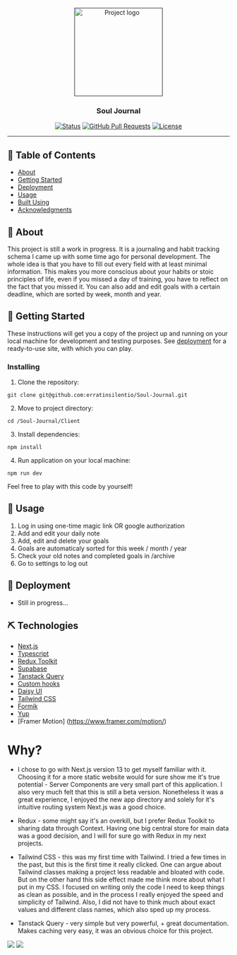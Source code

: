 <p align="center">
  <a href="" rel="noopener">
 <img width=200px height=200px src="https://media.giphy.com/media/3oriO1xZwWiTUcyv4s/giphy.gif" alt="Project logo"></a>
</p>

<h3 align="center">Soul Journal</h3>

<div align="center">

[![Status](https://img.shields.io/badge/status-active-success.svg)]()
[![GitHub Pull Requests](https://img.shields.io/github/issues-pr/kylelobo/The-Documentation-Compendium.svg)](https://github.com/erratinsilentio/Orders/pulls)
[![License](https://img.shields.io/badge/license-MIT-blue.svg)](/LICENSE)

</div>

---

## 📝 Table of Contents

- [About](#about)
- [Getting Started](#getting_started)
- [Deployment](#deployment)
- [Usage](#usage)
- [Built Using](#built_using)
- [Acknowledgments](#acknowledgement)

## 🧐 About <a name = "about"></a>

This project is still a work in progress. It is a journaling and habit tracking schema I came up with some time ago for personal development. The whole idea is that you have to fill out every field with at least minimal information. This makes you more conscious about your habits or stoic principles of life, even if you missed a day of training, you have to reflect on the fact that you missed it. You can also add and edit goals with a certain deadline, which are sorted by week, month and year.

## 🏁 Getting Started <a name = "getting_started"></a>

These instructions will get you a copy of the project up and running on your local machine for development and testing purposes. See [deployment](#deployment) for a ready-to-use site, with which you can play.

### Installing

1. Clone the repository:

```
git clone git@github.com:erratinsilentio/Soul-Journal.git
```

2. Move to project directory:

```
cd /Soul-Journal/Client
```

3. Install dependencies:

```
npm install
```

4. Run application on your local machine:

```
npm run dev
```

Feel free to play with this code by yourself!

## 🎈 Usage <a name="usage"></a>

1. Log in using one-time magic link OR google authorization
2. Add and edit your daily note
3. Add, edit and delete your goals
4. Goals are automaticaly sorted for this week / month / year
5. Check your old notes and completed goals in /archive
6. Go to settings to log out

## 🚀 Deployment <a name = "deployment"></a>

- Still in progress...

## ⛏️ Technologies <a name = "built_using"></a>

- [Next.js](https://nextjs.org)
- [Typescript](https://www.typescriptlang.org)
- [Redux Toolkit](https://redux-toolkit.js.org)
- [Supabase](https://supabase.com)
- [Tanstack Query](https://tanstack.com/query/latest)
- [Custom hooks](https://reactjs.org/docs/hooks-custom.html)
- [Daisy UI](https://daisyui.com)
- [Tailwind CSS](https://tailwindcss.com)
- [Formik](https://formik.org)
- [Yup](https://github.com/jquense/yup)
- [Framer Motion] (https://www.framer.com/motion/)

# Why?

- I chose to go with Next.js version 13 to get myself familiar with it. Choosing it for a more static website would for sure show me it's true potential - Server Components are very small part of this application. I also very much felt that this is still a beta version. Nonetheless it was a great experience, I enjoyed the new app directory and solely for it's intuitive routing system Next.js was a good choice.

- Redux - some might say it's an overkill, but I prefer Redux Toolkit to sharing data through Context. Having one big central store for main data was a good decision, and I will for sure go with Redux in my next projects.

- Tailwind CSS - this was my first time with Tailwind. I tried a few times in the past, but this is the first time it really clicked. One can argue about Tailwind classes making a project less readable and bloated with code. But on the other hand this side effect made me think more about what I put in my CSS. I focused on writing only the code I need to keep things as clean as possible, and in the process I really enjoyed the speed and simplicity of Tailwind. Also, I did not have to think much about exact values and different class names, which also sped up my process.

- Tanstack Query - very simple but very powerful, + great documentation. Makes caching very easy, it was an obvious choice for this project.

<img src="https://res.cloudinary.com/dlj4gyfwy/image/upload/v1676638203/souljournal/Zrzut_ekranu_2023-02-17_o_13.49.10_cknpwi.png">
<img src="https://res.cloudinary.com/dlj4gyfwy/image/upload/v1676638203/souljournal/Zrzut_ekranu_2023-02-17_o_13.49.28_is8i60.png">
